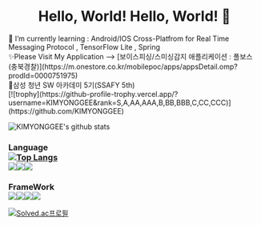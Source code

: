 
<div align=center>
  
# Hello, World! Hello, World! 👋
</div>
🌱 I’m currently learning :  Android/IOS Cross-Platfrom for Real Time Messaging Protocol , TensorFlow Lite , Spring</br>✨Please Visit My Application -->  [보이스피싱/스미싱감지 애플리케이션 : 폴보스(충북경찰)](https://m.onestore.co.kr/mobilepoc/apps/appsDetail.omp?prodId=0000751975)</br> 💎삼성 청년 SW 아카데미 5기(SSAFY 5th) 

</br>
[![trophy](https://github-profile-trophy.vercel.app/?username=KIMYONGGEE&rank=S,A,AA,AAA,B,BB,BBB,C,CC,CCC)](https://github.com/KIMYONGGEE)</br> 


  
![KIMYONGGEE's github stats](https://github-readme-stats.vercel.app/api?username=KIMYONGGEE&show_icons=true)



### Language  </br>[![Top Langs](https://github-readme-stats.vercel.app/api/top-langs/?username=KIMYONGGEE&layout=compact)](https://github.com/KIMYONGGEE)</br><img src="https://img.shields.io/badge/Java-007396?style=flat-square&logo=Java&logoColor=white"/></a><img src="https://img.shields.io/badge/JavaScriptS-F7DF1E?style=flat-square&logo=JavaScript&logoColor=black"/></a><img src="https://img.shields.io/badge/Dart-0175C2?style=flat-square&logo=Dart&logoColor=white"/></a> 

### FrameWork  </br><img src="https://img.shields.io/badge/Android Studio-3DDC84?style=flat-square&logo=Android&logoColor=white"/></a><img src="https://img.shields.io/badge/React_Native-61DAFB?style=flat-square&logo=React&logoColor=black"/></a><img src="https://img.shields.io/badge/Flutter-02569B?style=flat-square&logo=Flutter&logoColor=white"/></a><img src="https://img.shields.io/badge/Spring-6DB33F?style=flat-square&logo=Spring&logoColor=white"/></a> 

[![Solved.ac프로필](http://mazassumnida.wtf/api/v2/generate_badge?boj=ykkim6872)](https://solved.ac/ykkim6872)

